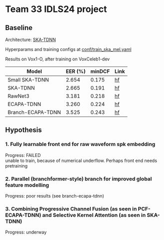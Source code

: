 # Team 33 IDLS24 project

## Baseline

Architecture: [SKA-TDNN](https://arxiv.org/abs/2204.01005)  

Hyperparams and training configs at [conf/train_ska_mel.yaml](conf/train_ska_mel.yaml)

Results on Vox1-O, after training on VoxCeleb1-dev

|Model| EER (%) | minDCF| Link |
|---------|---------|-------|-------|
| Small SKA-TDNN | 2.654 | 0.175 | [hf](https://huggingface.co/alexgichamba/idls24_team33_vox1_ska_small) |
| SKA-TDNN | 2.665 | 0.191 | [hf](https://huggingface.co/alexgichamba/idls24_team33_baseline) |
| RawNet3 | 3.181 | 0.218 | [hf](https://huggingface.co/alexgichamba/idls24_team33_vox1_rawnet3) |
| ECAPA-TDNN | 3.260 | 0.224 | [hf](https://huggingface.co/alexgichamba/idls24_team33_vox1_ecapa) |
| Branch-ECAPA-TDNN | 3.525 | 0.243 | [hf](https://huggingface.co/alexgichamba/idls24_team33_vox1_branch_ecapa) |

## Hypothesis
### 1. Fully learnable front end for raw waveform spk embedding
Progress: FAILED <br>
unable to train, because of numerical underflow. Perhaps front end needs pretraining

### 2. Parallel (branchformer-style) branch for improved global feature modelling
Progress: poor results (see branch-ecapa-tdnn)

### 3. Combining Progressive Channel Fusion (as seen in PCF-ECAPA-TDNN) and Selective Kernel Attention (as seen in SKA-TDNN)
Progress: underway
